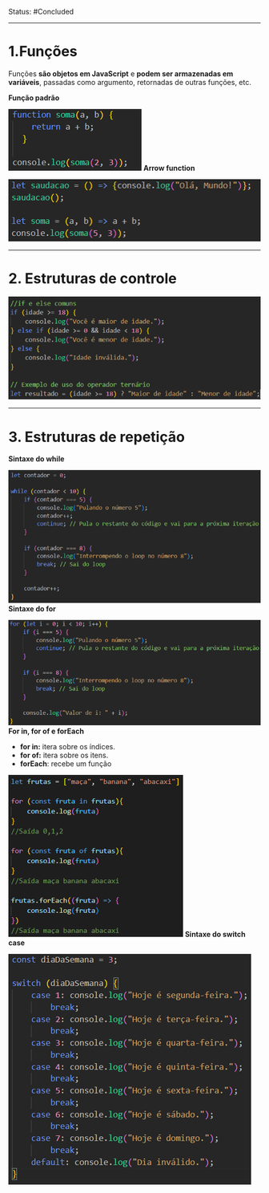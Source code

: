 Status: #Concluded 

---
# **1.Funções**

Funções **são objetos em JavaScript** e **podem ser armazenadas em variáveis**, passadas como argumento, retornadas de outras funções, etc.

**Função padrão**

![Pasted image 20250505154432](../../attachments/Pasted%20image%2020250505154432.png)
**Arrow function**

![500](../../attachments/Pasted%20image%2020250505155044.png)

---
# **2. Estruturas de controle**

![550](../../attachments/Pasted%20image%2020250505155901.png)

---
# **3. Estruturas de repetição**

**Sintaxe do while**

![600](../../attachments/Pasted%20image%2020250505160138.png)
**Sintaxe do for**

![600](../../attachments/Pasted%20image%2020250505160331.png)
**For in, for of e forEach**
- **for in:** itera sobre os índices.
- **for of:** itera sobre os itens.
- **forEach**: recebe um função

![](../../attachments/Pasted%20image%2020250705141110.png)
**Sintaxe do switch case**

![400](../../attachments/Pasted%20image%2020250505160538.png)

